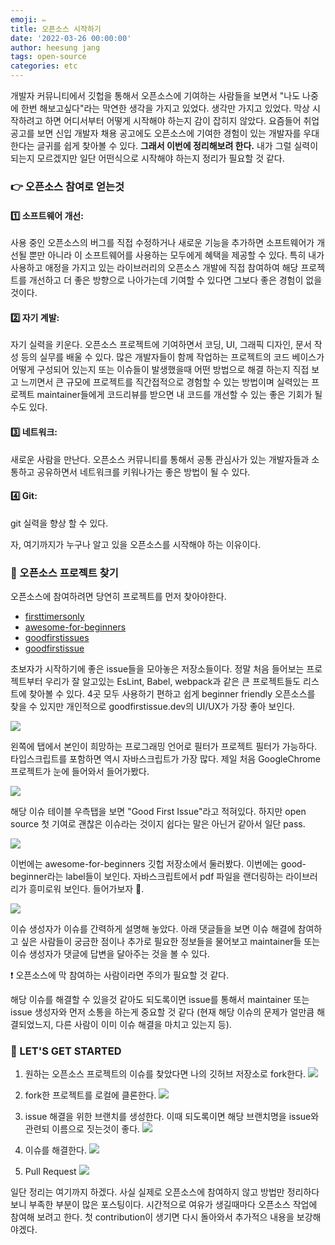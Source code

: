 ```yaml
---
emoji: ✏️
title: 오픈소스 시작하기
date: '2022-03-26 00:00:00'
author: heesung jang
tags: open-source
categories: etc
---
```


개발자 커뮤니티에서 깃헙을 통해서 오픈소스에 기여하는 사람들을 보면서 "나도 나중에 한번 해보고싶다"라는 막연한 생각을 가지고 있었다. 생각만 가지고 있었다. 막상 시작하려고 하면 어디서부터 어떻게 시작해야 하는지 감이 잡히지 않았다. 요즘들어 취업 공고를 보면 신입 개발자 채용 공고에도 오픈소스에 기여한 경험이 있는 개발자를 우대한다는 글귀를 쉽게 찾아볼 수 있다. **그래서 이번에 정리해보려 한다.** 내가 그럴 실력이 되는지 모르겠지만 일단 어떤식으로 시작해야 하는지 정리가 필요할 것 같다.

### 👉 오픈소스 참여로 얻는것

#### 1️⃣ 소프트웨어 개선:

사용 중인 오픈소스의 버그를 직접 수정하거나 새로운 기능을 추가하면 소프트웨어가 개선될 뿐만 아니라 이 소프트웨어를 사용하는 모두에게 혜택을 제공할 수 있다. 특히 내가 사용하고 애정을 가지고 있는 라이브러리의 오픈소스 개발에 직접 참여하여 해당 프로젝트를 개선하고 더 좋은 방향으로 나아가는데 기여할 수 있다면 그보다 좋은 경험이 없을 것이다.

#### 2️⃣ 자기 계발:

자기 실력을 키운다. 오픈소스 프로젝트에 기여하면서 코딩, UI, 그래픽 디자인, 문서 작성 등의 실무를 배울 수 있다. 많은 개발자들이 함께 작업하는 프로젝트의 코드 베이스가 어떻게 구성되어 있는지 또는 이슈들이 발생했을때 어떤 방법으로 해결 하는지 직접 보고 느끼면서 큰 규모에 프로젝트를 직간접적으로 경험할 수 있는 방법이며 실력있는 프로젝트 maintainer들에게 코드리뷰를 받으면 내 코드를 개선할 수 있는 좋은 기회가 될수도 있다.

#### 3️⃣ 네트워크:

새로운 사람을 만난다. 오픈소스 커뮤니티를 통해서 공통 관심사가 있는 개발자들과 소통하고 공유하면서 네트워크를 키워나가는 좋은 방법이 될 수 있다.

#### 4️⃣ Git:

git 실력을 향상 할 수 있다.

자, 여기까지가 누구나 알고 있을 오픈소스를 시작해야 하는 이유이다.

### 🔎 오픈소스 프로젝트 찾기

오픈소스에 참여하려면 당연히 프로젝트를 먼저 찾아야한다.

- [firsttimersonly](https://www.firsttimersonly.com/)
- [awesome-for-beginners](https://github.com/MunGell/awesome-for-beginners#javascript)
- [goodfirstissues](https://goodfirstissues.com/)
- [goodfirstissue](https://goodfirstissue.dev/)

초보자가 시작하기에 좋은 issue들을 모아놓은 저장소들이다. 정말 처음 들어보는 프로젝트부터 우리가 잘 알고있는 EsLint, Babel, webpack과 같은 큰 프로젝트들도 리스트에 찾아볼 수 있다. 4곳 모두 사용하기 편하고 쉽게 beginner friendly 오픈소스를 찾을 수 있지만 개인적으로 goodfirstissue.dev의 UI/UX가 가장 좋아 보인다.

![](https://images.velog.io/images/heesungj7/post/e07ac8b5-bec5-483a-a4b4-6d3a5ee00bce/Group%208.png)

왼쪽에 탭에서 본인이 희망하는 프로그래밍 언어로 필터가 프로젝트 필터가 가능하다. 타입스크립트를 포함하면 역시 자바스크립트가 가장 많다. 제일 처음 GoogleChrome 프로젝트가 눈에 들어와서 들어가봤다.

![](https://images.velog.io/images/heesungj7/post/9a68b3bd-c57d-4510-9d55-3b69f54e5b7f/%E1%84%89%E1%85%B3%E1%84%8F%E1%85%B3%E1%84%85%E1%85%B5%E1%86%AB%E1%84%89%E1%85%A3%E1%86%BA%202022-03-26%20%E1%84%8B%E1%85%A9%E1%84%8C%E1%85%A5%E1%86%AB%2012.13.14.png)

해당 이슈 테이블 우측탭을 보면 "Good First Issue"라고 적혀있다. 하지만 open source 첫 기여로 괜찮은 이슈라는 것이지 쉽다는 말은 아닌거 같아서 일단 pass.

![](https://images.velog.io/images/heesungj7/post/20651fd5-06dd-444e-82a9-87a620f993aa/Group%208.png)

이번에는 awesome-for-beginners 깃헙 저장소에서 둘러봤다. 이번에는 good-beginner라는 label들이 보인다. 자바스크립트에서 pdf 파일을 랜더링하는 라이브러리가 흥미로워 보인다. 들어가보자 🤞.

![](https://images.velog.io/images/heesungj7/post/ab71f1d9-62e7-42ad-a0e6-0607a2a36d58/%E1%84%89%E1%85%B3%E1%84%8F%E1%85%B3%E1%84%85%E1%85%B5%E1%86%AB%E1%84%89%E1%85%A3%E1%86%BA%202022-03-26%20%E1%84%8B%E1%85%A9%E1%84%8C%E1%85%A5%E1%86%AB%2012.31.01.png)

이슈 생성자가 이슈를 간력하게 설명해 놓았다. 아래 댓글들을 보면 이슈 해결에 참여하고 싶은 사람들이 궁금한 점이나 추가로 필요한 정보들을 물어보고 maintainer들 또는 이슈 생성자가 댓글에 답변을 달아주는 것을 볼 수 있다.

❗️ 오픈소스에 막 참여하는 사람이라면 주의가 필요할 것 같다.

해당 이슈를 해결할 수 있을것 같아도 되도록이면 issue를 통해서 maintainer 또는 issue 생성자와 먼저 소통을 하는게 중요할 것 같다 (현재 해당 이슈의 문제가 얼만큼 해결되었느지, 다른 사람이 이미 이슈 해결을 마치고 있는지 등).

### 🚀 LET'S GET STARTED

1. 원하는 오픈소스 프로젝트의 이슈를 찾았다면 나의 깃허브 저장소로 fork한다.
   ![](https://images.velog.io/images/heesungj7/post/0ed3789d-ed9d-4976-8aec-c51c8d84e2ca/Group%208.png)

2. fork한 프로젝트를 로컬에 클론한다.
   ![](https://images.velog.io/images/heesungj7/post/d4ab5a27-897c-44fd-8c5c-665591875fb0/%E1%84%89%E1%85%B3%E1%84%8F%E1%85%B3%E1%84%85%E1%85%B5%E1%86%AB%E1%84%89%E1%85%A3%E1%86%BA%202022-03-26%20%E1%84%8B%E1%85%A9%E1%84%8C%E1%85%A5%E1%86%AB%2012.42.53.png)

3. issue 해결을 위한 브랜치를 생성한다. 이때 되도록이면 해당 브랜치명을 issue와 관련되 이름으로 짓는것이 좋다.
   ![](https://images.velog.io/images/heesungj7/post/eb86296c-fa51-41bf-808b-dc3a4765325b/%E1%84%89%E1%85%B3%E1%84%8F%E1%85%B3%E1%84%85%E1%85%B5%E1%86%AB%E1%84%89%E1%85%A3%E1%86%BA%202022-03-26%20%E1%84%8B%E1%85%A9%E1%84%8C%E1%85%A5%E1%86%AB%2012.44.36.png)

4. 이슈를 해결한다.
   ![](https://media1.giphy.com/media/VbnUQpnihPSIgIXuZv/giphy.gif)

5. Pull Request
   ![](https://images.velog.io/images/heesungj7/post/d70403c9-8ca6-4070-a953-57235e150571/%E1%84%89%E1%85%B3%E1%84%8F%E1%85%B3%E1%84%85%E1%85%B5%E1%86%AB%E1%84%89%E1%85%A3%E1%86%BA%202022-03-26%20%E1%84%8B%E1%85%A9%E1%84%8C%E1%85%A5%E1%86%AB%2012.52.11.png)

일단 정리는 여기까지 하겠다. 사실 실제로 오픈소스에 참여하지 않고 방법만 정리하다 보니 부족한 부분이 많은 포스팅이다. 시간적으로 여유가 생길때마다 오픈소스 작업에 참여해 보려고 한다. 첫 contribution이 생기면 다시 돌아와서 추가적으 내용을 보강해야겠다.

```toc

```
